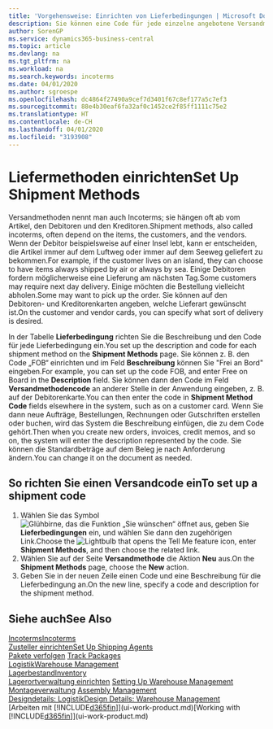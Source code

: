 ```yaml
---
title: 'Vorgehensweise: Einrichten von Lieferbedingungen | Microsoft Docs'
description: Sie können eine Code für jede einzelne angebotene Versandmethode einrichten, wie auch die Informationen dazu angeben und die Informationen dazu eingeben.
author: SorenGP
ms.service: dynamics365-business-central
ms.topic: article
ms.devlang: na
ms.tgt_pltfrm: na
ms.workload: na
ms.search.keywords: incoterms
ms.date: 04/01/2020
ms.author: sgroespe
ms.openlocfilehash: dc4864f27490a9cef7d3401f67c8ef177a5c7ef3
ms.sourcegitcommit: 88e4b30eaf6fa32af0c1452ce2f85ff1111c75e2
ms.translationtype: HT
ms.contentlocale: de-CH
ms.lasthandoff: 04/01/2020
ms.locfileid: "3193908"
---
```

# <a name="set-up-shipment-methods"></a><span data-ttu-id="c2ae2-103">Liefermethoden einrichten</span><span class="sxs-lookup"><span data-stu-id="c2ae2-103">Set Up Shipment Methods</span></span>
<span data-ttu-id="c2ae2-104">Versandmethoden nennt man auch Incoterms; sie hängen oft ab vom Artikel, den Debitoren und den Kreditoren.</span><span class="sxs-lookup"><span data-stu-id="c2ae2-104">Shipment methods, also called incoterms, often depend on the items, the customers, and the vendors.</span></span> <span data-ttu-id="c2ae2-105">Wenn der Debitor beispielsweise auf einer Insel lebt, kann er entscheiden, die Artikel immer auf dem Luftweg oder immer auf dem Seeweg geliefert zu bekommen.</span><span class="sxs-lookup"><span data-stu-id="c2ae2-105">For example, if the customer lives on an island, they can choose to have items always shipped by air or always by sea.</span></span> <span data-ttu-id="c2ae2-106">Einige Debitoren fordern möglicherweise eine Lieferung am nächsten Tag.</span><span class="sxs-lookup"><span data-stu-id="c2ae2-106">Some customers may require next day delivery.</span></span> <span data-ttu-id="c2ae2-107">Einige möchten die Bestellung vielleicht abholen.</span><span class="sxs-lookup"><span data-stu-id="c2ae2-107">Some may want to pick up the order.</span></span> <span data-ttu-id="c2ae2-108">Sie können auf den Debitoren- und Kreditorenkarten angeben, welche Lieferart gewünscht ist.</span><span class="sxs-lookup"><span data-stu-id="c2ae2-108">On the customer and vendor cards, you can specify what sort of delivery is desired.</span></span>

<span data-ttu-id="c2ae2-109">In der Tabelle **Lieferbedingung** richten Sie die Beschreibung und den Code für jede Lieferbedingung ein.</span><span class="sxs-lookup"><span data-stu-id="c2ae2-109">You set up the description and code for each shipment method on the **Shipment Methods** page.</span></span> <span data-ttu-id="c2ae2-110">Sie können z. B. den Code „FOB“ einrichten und im Feld **Beschreibung** können Sie "Frei an Bord" eingeben.</span><span class="sxs-lookup"><span data-stu-id="c2ae2-110">For example, you can set up the code FOB, and enter Free on Board in the **Description** field.</span></span> <span data-ttu-id="c2ae2-111">Sie können dann den Code im Feld **Versandmethodencode** an anderer Stelle in der Anwendung eingeben, z. B. auf der Debitorenkarte.</span><span class="sxs-lookup"><span data-stu-id="c2ae2-111">You can then enter the code in **Shipment Method Code** fields elsewhere in the system, such as on a customer card.</span></span> <span data-ttu-id="c2ae2-112">Wenn Sie dann neue Aufträge, Bestellungen, Rechnungen oder Gutschriften erstellen oder buchen, wird das System die Beschreibung einfügen, die zu dem Code gehört.</span><span class="sxs-lookup"><span data-stu-id="c2ae2-112">Then when you create new orders, invoices, credit memos, and so on, the system will enter the description represented by the code.</span></span> <span data-ttu-id="c2ae2-113">Sie können die Standardbeträge auf dem Beleg je nach Anforderung ändern.</span><span class="sxs-lookup"><span data-stu-id="c2ae2-113">You can change it on the document as needed.</span></span>

## <a name="to-set-up-a-shipment-code"></a><span data-ttu-id="c2ae2-114">So richten Sie einen Versandcode ein</span><span class="sxs-lookup"><span data-stu-id="c2ae2-114">To set up a shipment code</span></span>
1. <span data-ttu-id="c2ae2-115">Wählen Sie das Symbol ![Glühbirne, das die Funktion „Sie wünschen“ öffnet](media/ui-search/search_small.png "Tell Me-Funktion") aus, geben Sie **Lieferbedingungen** ein, und wählen Sie dann den zugehörigen Link.</span><span class="sxs-lookup"><span data-stu-id="c2ae2-115">Choose the ![Lightbulb that opens the Tell Me feature](media/ui-search/search_small.png "Tell me what you want to do") icon, enter **Shipment Methods**, and then choose the related link.</span></span>
2. <span data-ttu-id="c2ae2-116">Wählen Sie auf der Seite **Versandmethode** die Aktion **Neu** aus.</span><span class="sxs-lookup"><span data-stu-id="c2ae2-116">On the **Shipment Methods** page, choose the **New** action.</span></span>
3. <span data-ttu-id="c2ae2-117">Geben Sie in der neuen Zeile einen Code und eine Beschreibung für die Lieferbedingung an.</span><span class="sxs-lookup"><span data-stu-id="c2ae2-117">On the new line, specify a code and description for the shipment method.</span></span>

## <a name="see-also"></a><span data-ttu-id="c2ae2-118">Siehe auch</span><span class="sxs-lookup"><span data-stu-id="c2ae2-118">See Also</span></span>
[<span data-ttu-id="c2ae2-119">Incoterms</span><span class="sxs-lookup"><span data-stu-id="c2ae2-119">Incoterms</span></span>](https://iccwbo.org/resources-for-business/incoterms-rules)  
[<span data-ttu-id="c2ae2-120">Zusteller einrichten</span><span class="sxs-lookup"><span data-stu-id="c2ae2-120">Set Up Shipping Agents</span></span>](sales-how-to-set-up-shipping-agents.md)  
<span data-ttu-id="c2ae2-121">[Pakete verfolgen](sales-how-track-packages.md)  </span><span class="sxs-lookup"><span data-stu-id="c2ae2-121">[Track Packages](sales-how-track-packages.md)  </span></span>  
[<span data-ttu-id="c2ae2-122">Logistik</span><span class="sxs-lookup"><span data-stu-id="c2ae2-122">Warehouse Management</span></span>](warehouse-manage-warehouse.md)  
[<span data-ttu-id="c2ae2-123">Lagerbestand</span><span class="sxs-lookup"><span data-stu-id="c2ae2-123">Inventory</span></span>](inventory-manage-inventory.md)  
<span data-ttu-id="c2ae2-124">[Lagerortverwaltung einrichten](warehouse-setup-warehouse.md)   </span><span class="sxs-lookup"><span data-stu-id="c2ae2-124">[Setting Up Warehouse Management](warehouse-setup-warehouse.md)   </span></span>  
<span data-ttu-id="c2ae2-125">[Montageverwaltung](assembly-assemble-items.md)  </span><span class="sxs-lookup"><span data-stu-id="c2ae2-125">[Assembly Management](assembly-assemble-items.md)  </span></span>  
[<span data-ttu-id="c2ae2-126">Designdetails: Logistik</span><span class="sxs-lookup"><span data-stu-id="c2ae2-126">Design Details: Warehouse Management</span></span>](design-details-warehouse-management.md)  
<span data-ttu-id="c2ae2-127">[Arbeiten mit [!INCLUDE[d365fin](includes/d365fin_md.md)]](ui-work-product.md)</span><span class="sxs-lookup"><span data-stu-id="c2ae2-127">[Working with [!INCLUDE[d365fin](includes/d365fin_md.md)]](ui-work-product.md)</span></span>  
